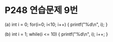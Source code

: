 # P248 연습문제 9번

(a)
int i = 0;
for(i=0; i<10; i++)
{
    printf("%d\n", i);
}

(b)
int i = 1;
while(i <= 10)
{
    printf("%d\n", i);
    i++;
}